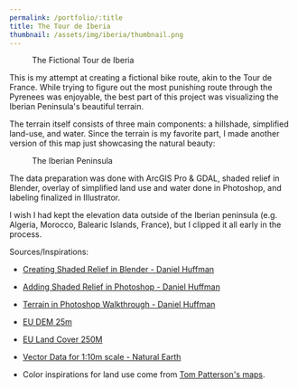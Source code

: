 ```yaml
---
permalink: /portfolio/:title
title: The Tour de Iberia
thumbnail: /assets/img/iberia/thumbnail.png
---
```

<figure>
  <img src="/assets/img/iberia/route.png" alt=""/>
  <figcaption>The Fictional Tour de Iberia</figcaption>
</figure>

This is my attempt at creating a fictional bike route, akin to the Tour de France. While trying to figure out the most punishing route through the Pyrenees was enjoyable, the best part of this project was visualizing the Iberian Peninsula's beautiful terrain.  

The terrain itself consists of three main components: a hillshade, simplified land-use, and water. Since the terrain is my favorite part, I made another version of this map just showcasing the natural beauty:

<figure>
  <img src="/assets/img/iberia/physical.png" alt=""/>
  <figcaption>The Iberian Peninsula</figcaption>
</figure>

The data preparation was done with ArcGIS Pro & GDAL, shaded relief in Blender, overlay of simplified land use and water done in Photoshop, and labeling finalized in Illustrator.

I wish I had kept the elevation data outside of the Iberian peninsula (e.g. Algeria, Morocco, Balearic Islands, France), but I clipped it all early in the process.

Sources/Inspirations:

- [Creating Shaded Relief in Blender - Daniel Huffman](https://somethingaboutmaps.wordpress.com/2017/11/16/creating-shaded-relief-in-blender/)

- [Adding Shaded Relief in Photoshop - Daniel Huffman](https://somethingaboutmaps.wordpress.com/2014/10/26/adding-shaded-relief-in-photoshop/)

- [Terrain in Photoshop Walkthrough - Daniel Huffman](https://somethingaboutmaps.wordpress.com/2016/10/03/terrain-in-photoshop/)

- [EU DEM 25m](https://land.copernicus.eu/imagery-in-situ/eu-dem/eu-dem-v1.1?tab=mapview)

- [EU Land Cover 250M](https://www.eea.europa.eu/data-and-maps/data/global-land-cover-250m)

- [Vector Data for 1:10m scale - Natural Earth](https://www.naturalearthdata.com/downloads/)

- Color inspirations for land use come from [Tom Patterson's maps](https://www.shadedrelief.com/).
